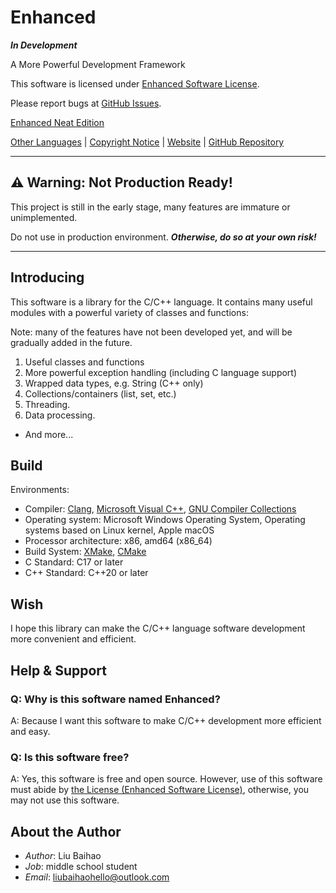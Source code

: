 # Enhanced

***In Development***

A More Powerful Development Framework

This software is licensed under [Enhanced Software License](LICENSE).

Please report bugs at [GitHub Issues](https://github.com/sharedwonder/enhanced/issues).

[Enhanced Neat Edition](https://github.com/sharedwonder/enhanced-ne/)

[Other Languages](readme/LANGUAGES) | [Copyright Notice](COPYRIGHT) | [Website](https://sharedwonder.github.io/enhanced/) | [GitHub Repository](https://github.com/sharedwonder/enhanced/)

---

## ⚠ **Warning: Not Production Ready!**

This project is still in the early stage, many features are immature or unimplemented.

Do not use in production environment. ***Otherwise, do so at your own risk!***

---

## Introducing

This software is a library for the C/C++ language.
It contains many useful modules with a powerful variety of classes and functions:

Note: many of the features have not been developed yet, and will be gradually added in the future.

1. Useful classes and functions
2. More powerful exception handling (including C language support)
3. Wrapped data types, e.g. String (C++ only)
4. Collections/containers (list, set, etc.)
5. Threading.
6. Data processing.

- And more...

## Build

Environments:

- Compiler: [Clang](https://clang.llvm.org/), [Microsoft Visual C++](https://visualstudio.microsoft.com/vs/features/cplusplus/), [GNU Compiler Collections](https://gcc.gnu.org/)
- Operating system: Microsoft Windows Operating System, Operating systems based on Linux kernel, Apple macOS
- Processor architecture: x86, amd64 (x86_64)
- Build System: [XMake](https://xmake.io), [CMake](https://cmake.org/)
- C Standard: C17 or later
- C++ Standard: C++20 or later

## Wish

I hope this library can make the C/C++ language software development more convenient and efficient.

## Help & Support

### Q: Why is this software named Enhanced?

A: Because I want this software to make C/C++ development more efficient and easy.

### Q: Is this software free?

A: Yes, this software is free and open source. However, use of this software must abide by [the License (Enhanced Software License)](LICENSE), otherwise, you may not use this software.

## About the Author

- *Author*: Liu Baihao
- *Job*: middle school student
- *Email*: <liubaihaohello@outlook.com>
